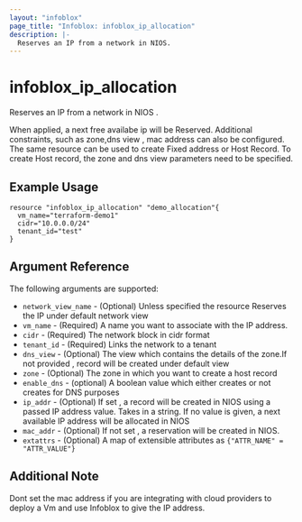```yaml
---
layout: "infoblox"
page_title: "Infoblox: infoblox_ip_allocation"
description: |-
  Reserves an IP from a network in NIOS.
---
```



# infoblox\_ip\_allocation

Reserves an IP from a network in NIOS .

When applied, a next free availabe ip will be Reserved. Additional constraints, such as zone,dns view , mac address can also be configured. The same resource can be used to create Fixed address or Host Record. To create Host record, the zone and dns view parameters need to be specified. 

## Example Usage

```hcl
resource "infoblox_ip_allocation" "demo_allocation"{
  vm_name="terraform-demo1"
  cidr="10.0.0.0/24"
  tenant_id="test"
}
```
## Argument Reference

The following arguments are supported:

* `network_view_name` - (Optional) Unless specified the resource Reserves the IP under default network view
* `vm_name` - (Required) A name you want to associate with the IP address.
* `cidr` - (Required) The network block in cidr format
* `tenant_id` - (Required) Links the network  to a tenant
* `dns_view` - (Optional) The view which contains the details of the zone.If not provided , record will be created under default view
* `zone` - (Optional) The zone in which you want to create a host record
* `enable_dns` - (optional) A boolean value which either creates or not creates for DNS purposes
* `ip_addr` - (Optional) If set , a record will be created in NIOS using a passed IP address value. Takes in a string. If no value is given, a next available IP address will be allocated in NIOS
* `mac_addr` - (Optional) If not set , a reservation will be created in NIOS.
* `extattrs` - (Optional) A map of extensible attributes as `{"ATTR_NAME" = "ATTR_VALUE"}`

## Additional Note

Dont set the mac address if you are integrating with cloud providers to deploy a Vm and use Infoblox to give the IP address.
